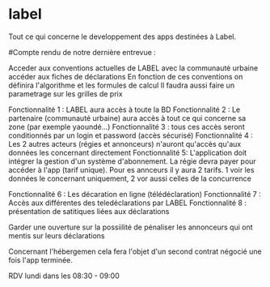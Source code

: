 # label
Tout ce qui concerne le developpement des apps destinées à Label.

#Compte rendu de notre dernière entrevue :

Acceder aux conventions actuelles de LABEL avec la communauté urbaine
accéder aux fiches de déclarations 
En fonction de ces conventions on définira l'algorithme et les formules de calcul
Il faudra aussi faire un parametrage sur les grilles de prix

Fonctionnalité 1 : LABEL aura accès à toute la BD
Fonctionnalité 2 : Le partenaire (communauté urbaine) aura accès à tout ce qui concerne sa zone (par exemple yaoundé...)
Fonctionnalité 3 : tous ces accès seront conditionnés par un login et password (accès sécurisé)
Fonctionnalité 4 : Les 2 autres acteurs (régies et annonceurs) n'auront qu'accès qu'aux données les concernant directement
Fonctionnalité 5: L'application doit intégrer la gestion d'un système d'abonnement.  La régie devra payer pour accéder à l'app (tarif unique). 
Pour es annceurs il y aura 2 tarifs. 1 voir les données le concernant uniquement, 2 vor aussi celles de la concurrence

Fonctionnalité 6 : Les décaration en ligne (télédéclaration)
Fonctionnalité 7 : Accès aux différentes des teledéclarations par LABEL
Fonctionnalité 8 : présentation de satitiques liées aux déclarations

Garder une ouverture sur la possiilité de pénaliser les annonceurs qui ont mentis sur leurs déclarations

Concernant l'hébergemen cela fera l'objet d'un second contrat négocié une fois l'app terminée.

RDV lundi dans les 08:30 - 09:00
